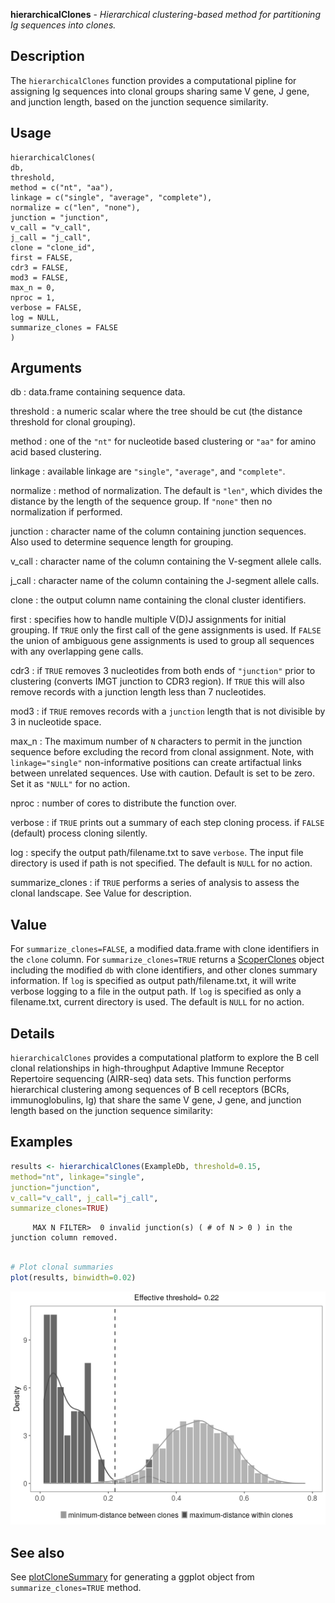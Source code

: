 **hierarchicalClones** - *Hierarchical clustering-based method for partitioning Ig sequences into clones.*

Description
--------------------

The `hierarchicalClones` function provides a computational pipline for assigning Ig 
sequences into clonal groups sharing same V gene, J gene, and junction length, based on the 
junction sequence similarity.


Usage
--------------------
```
hierarchicalClones(
db,
threshold,
method = c("nt", "aa"),
linkage = c("single", "average", "complete"),
normalize = c("len", "none"),
junction = "junction",
v_call = "v_call",
j_call = "j_call",
clone = "clone_id",
first = FALSE,
cdr3 = FALSE,
mod3 = FALSE,
max_n = 0,
nproc = 1,
verbose = FALSE,
log = NULL,
summarize_clones = FALSE
)
```

Arguments
-------------------

db
:   data.frame containing sequence data.

threshold
:   a numeric scalar where the tree should be cut (the distance threshold for clonal grouping).

method
:   one of the `"nt"` for nucleotide based clustering or 
`"aa"` for amino acid based clustering.

linkage
:   available linkage are `"single"`, `"average"`, and `"complete"`.

normalize
:   method of normalization. The default is `"len"`, which divides the distance by the length 
of the sequence group. If `"none"` then no normalization if performed.

junction
:   character name of the column containing junction sequences.
Also used to determine sequence length for grouping.

v_call
:   character name of the column containing the V-segment allele calls.

j_call
:   character name of the column containing the J-segment allele calls.

clone
:   the output column name containing the clonal cluster identifiers.

first
:   specifies how to handle multiple V(D)J assignments for initial grouping. 
If `TRUE` only the first call of the gene assignments is used. 
If `FALSE` the union of ambiguous gene assignments is used to 
group all sequences with any overlapping gene calls.

cdr3
:   if `TRUE` removes 3 nucleotides from both ends of `"junction"` 
prior to clustering (converts IMGT junction to CDR3 region). 
If `TRUE` this will also remove records with a junction length 
less than 7 nucleotides.

mod3
:   if `TRUE` removes records with a `junction` length that is not divisible by 
3 in nucleotide space.

max_n
:   The maximum number of `N` characters to permit in the junction sequence 
before excluding the record from clonal assignment. Note, with 
`linkage="single"` non-informative positions can create artifactual 
links between unrelated sequences. Use with caution. 
Default is set to be zero. Set it as `"NULL"` for no action.

nproc
:   number of cores to distribute the function over.

verbose
:   if `TRUE` prints out a summary of each step cloning process.
if `FALSE` (default) process cloning silently.

log
:   specify the output path/filename.txt to save `verbose`. 
The input file directory is used if path is not specified.
The default is `NULL` for no action.

summarize_clones
:   if `TRUE` performs a series of analysis to assess the clonal landscape.
See Value for description.




Value
-------------------

For `summarize_clones=FALSE`, a modified data.frame with clone identifiers in the `clone` column. 
For `summarize_clones=TRUE` returns a [ScoperClones](ScoperClones-class.md) object including the modified `db` 
with clone identifiers, and other clones summary information.
If `log` is specified as output path/filename.txt, it will write verbose logging to a file in the output path. 
If `log` is specified as only a filename.txt, current directory is used. The default is `NULL` for no action.


Details
-------------------

`hierarchicalClones` provides a computational platform to explore the B cell clonal 
relationships in high-throughput Adaptive Immune Receptor Repertoire sequencing (AIRR-seq) 
data sets. This function performs hierarchical clustering among sequences of B cell receptors 
(BCRs, immunoglobulins, Ig) that share the same V gene, J gene, and junction length 
based on the junction sequence similarity:



Examples
-------------------

```R
results <- hierarchicalClones(ExampleDb, threshold=0.15,
method="nt", linkage="single",
junction="junction", 
v_call="v_call", j_call="j_call", 
summarize_clones=TRUE)

```


```
     MAX N FILTER>  0 invalid junction(s) ( # of N > 0 ) in the junction column removed. 

```


```R

# Plot clonal summaries 
plot(results, binwidth=0.02)
```

![4](hierarchicalClones-4.png)


See also
-------------------

See [plotCloneSummary](plotCloneSummary.md) for generating a ggplot object from `summarize_clones=TRUE`
method.






